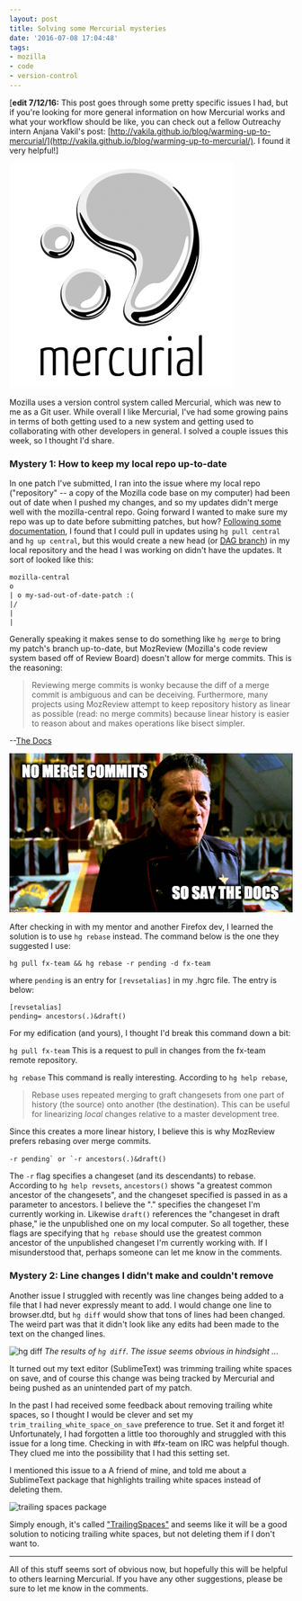 ```yaml
---
layout: post
title: Solving some Mercurial mysteries
date: '2016-07-08 17:04:48'
tags:
- mozilla
- code
- version-control
---
```


[**edit 7/12/16:** This post goes through some pretty specific issues I had, but if you're looking for more general information on how Mercurial works and what your workflow should be like, you can check out a fellow Outreachy intern Anjana Vakil's post: [http://vakila.github.io/blog/warming-up-to-mercurial/](http://vakila.github.io/blog/warming-up-to-mercurial/). I found it very helpful!]

![Mercurial logo](/assets/images/2016/07/mercurial-logo.png)

Mozilla uses a version control system called Mercurial, which was new to me as a Git user. While overall I like Mercurial, I've had some growing pains in terms of both getting used to a new system and getting used to collaborating with other developers in general. I solved a couple issues this week, so I thought I'd share. 

### Mystery 1: How to keep my local repo up-to-date
In one patch I've submitted, I ran into the issue where my local repo ("repository" -- a copy of the Mozilla code base on my computer) had been out of date when I pushed my changes, and so my updates didn't merge well with the mozilla-central repo. Going forward I wanted to make sure my repo was up to date before submitting patches, but how? [Following some documentation](http://mozilla-version-control-tools.readthedocs.io/en/latest/hgmozilla/firefoxworkflow.html#feature-development), I found that I could pull in updates using `hg pull central` and `hg up central`, but this would create a new head (or [DAG branch](http://mozilla-version-control-tools.readthedocs.io/en/latest/hgmozilla/dag.html#the-dag-and-mercurial)) in my local repository and the head I was working on didn't have the updates. It sort of looked like this:

```
mozilla-central
o  
| o my-sad-out-of-date-patch :(
|/
|
|
```

Generally speaking it makes sense to do something like `hg merge` to bring my patch's branch up-to-date, but MozReview (Mozilla's code review system based off of Review Board) doesn't allow for merge commits. This is the reasoning:

>Reviewing merge commits is wonky because the diff of a merge commit is ambiguous and can be deceiving. Furthermore, many projects using MozReview attempt to keep repository history as linear as possible (read: no merge commits) because linear history is easier to reason about and makes operations like bisect simpler.

--[The Docs](http://mozilla-version-control-tools.readthedocs.io/en/latest/mozreview/commits.html#no-merge-commits)

![No merge commits](/assets/images/2016/07/no-merge-commits-1.jpg)

After checking in with my mentor and another Firefox dev, I learned the solution is to use `hg rebase` instead. The command below is the one they suggested I use:

```
hg pull fx-team && hg rebase -r pending -d fx-team
```

where `pending` is an entry for `[revsetalias]` in my .hgrc file. The entry is below:

```
[revsetalias]
pending= ancestors(.)&draft()
```

For my edification (and yours), I thought I'd break this command down a bit:

```hg pull fx-team```
This is a request to pull in changes from the fx-team remote repository.

```hg rebase```
This command is really interesting. According to `hg help rebase`,

>Rebase uses repeated merging to graft changesets from one part of history (the source) onto another (the destination). This can be useful for linearizing *local* changes relative to a master development tree.

Since this creates a more linear history, I believe this is why MozReview prefers rebasing over merge commits. 

```-r pending` or `-r ancestors(.)&draft()```

The `-r` flag specifies a changeset (and its descendants) to rebase. According to `hg help revsets`, `ancestors()` shows "a greatest common ancestor of the changesets", and the changeset specified is passed in as a parameter to ancestors. I believe the "." specifies the changeset I'm currently working in. Likewise `draft()` references the "changeset in draft phase," ie the unpublished one on my local computer. So all together, these flags are specifying that `hg rebase` should use the greatest common ancestor of the unpublished changeset I'm currently working with. If I misunderstood that, perhaps someone can let me know in the comments.

### Mystery 2: Line changes I didn't make and couldn't remove

Another issue I struggled with recently was line changes being added to a file that I had never expressly meant to add. I would change one line to browser.dtd, but `hg diff` would show that tons of lines had been changed. The weird part was that it didn't look like any edits had been made to the text on the changed lines. 

<div class="img-center">

![hg diff](/content/images/2016/07/hg-diff-1.png)
<i>The results of `hg diff`. The issue seems obvious in hindsight ...</i>
</div>

It turned out my text editor (SublimeText) was trimming trailing white spaces on save, and of course this change was being tracked by Mercurial and being pushed as an unintended part of my patch. 

In the past I had received some feedback about removing trailing white spaces, so I thought I would be clever and set my `trim_trailing_white_space_on_save` preference to true. Set it and forget it! Unfortunately, I had forgotten a little too thoroughly and struggled with this issue for a long time. Checking in with #fx-team on IRC was helpful though. They clued me into the possibility that I had this setting set. 

I mentioned this issue to a A friend of mine, and told me about a SublimeText package that highlights trailing white spaces instead of deleting them. 

![trailing spaces package](/assets/images/2016/07/trailing-spaces.png)

Simply enough, it's called ["TrailingSpaces"](https://github.com/SublimeText/TrailingSpaces) and seems like it will be a good solution to noticing trailing white spaces, but not deleting them if I don't want to. 

***

All of this stuff seems sort of obvious now, but hopefully this will be helpful to others learning Mercurial. If you have any other suggestions, please be sure to let me know in the comments. 
